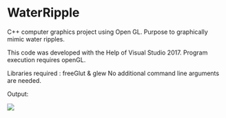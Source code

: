 # WaterRipple
C++ computer graphics project using Open GL. Purpose to graphically mimic water ripples.

This code was developed with the Help of Visual Studio 2017.
Program execution requires openGL.

Libraries required : freeGlut & glew
No additional command line arguments are needed.

Output:

![](screenshot.gif)
